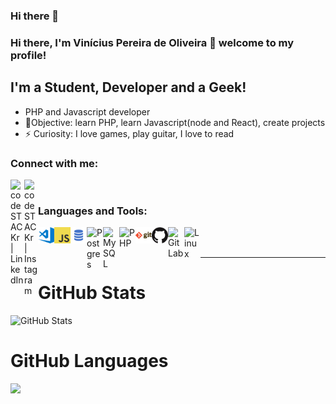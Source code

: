 ### Hi there 👋
### Hi there, I'm Vinícius Pereira de Oliveira 👋 welcome to my profile!

## I'm a Student, Developer and a Geek!

- PHP and Javascript  developer
- 🥇Objective: learn PHP, learn Javascript(node and React), create projects
- ⚡ Curiosity: I love games, play guitar, I love to read

### Connect with me:

[<img align="left" alt="codeSTACKr | LinkedIn" width="22px" src="https://cdn.jsdelivr.net/npm/simple-icons@v3/icons/linkedin.svg" />][linkedin]
[<img align="left" alt="codeSTACKr | Instagram" width="22px" src="https://cdn.jsdelivr.net/npm/simple-icons@v3/icons/instagram.svg" />][instagram]

<br />

### Languages and Tools:

<img align="left" alt="Visual Studio Code" width="26px" src="https://raw.githubusercontent.com/github/explore/80688e429a7d4ef2fca1e82350fe8e3517d3494d/topics/visual-studio-code/visual-studio-code.png" />
<img align="left" alt="JavaScript" width="26px" src="https://raw.githubusercontent.com/github/explore/80688e429a7d4ef2fca1e82350fe8e3517d3494d/topics/javascript/javascript.png" />

<img align="left" alt="SQL" width="26px" src="https://raw.githubusercontent.com/github/explore/80688e429a7d4ef2fca1e82350fe8e3517d3494d/topics/sql/sql.png" />
<img align="left" alt="Postgres" width="26px" src="https://simpleicons.org/icons/postgresql.svg" />
<img align="left" alt="MySQL" width="26px" src="https://simpleicons.org/icons/mysql.svg"/>
<img align="left" alt="PHP" width="26px" src="https://simpleicons.org/icons/php.svg"/>
<img align="left" alt="Git" width="26px" src="https://raw.githubusercontent.com/github/explore/80688e429a7d4ef2fca1e82350fe8e3517d3494d/topics/git/git.png" />
<img align="left" alt="GitHub" width="26px" src="https://raw.githubusercontent.com/github/explore/78df643247d429f6cc873026c0622819ad797942/topics/github/github.png" />
<img align="left" alt="GitLab" width="26px" src="https://simpleicons.org/icons/gitlab.svg"/>
<img align="left" alt="Linux" width="26px" src="https://simpleicons.org/icons/linux.svg"/>

<br />
<br />

---

<h1>GitHub Stats</h1>
<p><img src="https://github-readme-stats.vercel.app/api?username=DEVinicius&amp;show_icons=true" alt="GitHub Stats"></p>

<h1>GitHub Languages</h1>
<p><img align="left" src="https://github-readme-stats.vercel.app/api/top-langs/?username=DEVinicius&layout=compact&hide=html" /></p>

[instagram]: https://www.instagram.com/vini_ocara/
[linkedin]: https://www.linkedin.com/in/vinicius-dev/

